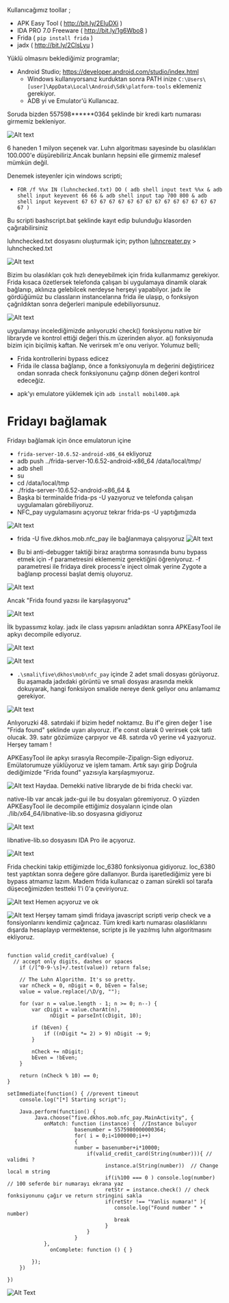 

Kullanıcağımız toollar ;

- APK Easy Tool ( http://bit.ly/2EIuDXi )
- IDA PRO 7.0 Freeware ( http://bit.ly/1g6Wbo8 )
- Frida ( ```pip install frida``` )
- jadx ( http://bit.ly/2ClsLyu )

Yüklü olmasını beklediğimiz programlar;

- Android Studio;
  https://developer.android.com/studio/index.html
  + Windows kullanıyorsanız kurduktan sonra PATH inize  ``` C:\Users\[user]\AppData\Local\Android\Sdk\platform-tools ``` eklemeniz gerekiyor.
  + ADB yi ve Emulator'ü  Kullanıcaz.




Soruda bizden 557598******0364 şeklinde bir kredi kartı numarası girmemiz bekleniyor.

![Alt text](MOBILE400_Resimler/apk_giris.png)

6 haneden 1 milyon seçenek var. Luhn algoritması sayesinde bu olasılıkları 100.000'e düşürebiliriz.Ancak bunların hepsini elle girmemiz malesef mümkün değil.



Denemek isteyenler için windows scripti;
+ ```FOR /f %%x IN (luhnchecked.txt) DO ( adb shell input text %%x & adb shell input keyevent 66 66 & adb shell input tap 700 800 & adb shell input keyevent 67 67 67 67 67 67 67 67 67 67 67 67 67 67 67 67 )```

Bu scripti bashscript.bat şeklinde kayıt edip bulunduğu klasorden çağırabilirsiniz

luhnchecked.txt dosyasını oluşturmak için;
python [luhncreater.py](luhncreater.py) > luhnchecked.txt

![Alt text](MOBILE400_Resimler/windowsgif.gif)

Bizim bu olasılıkları çok hızlı deneyebilmek için frida kullanmamız gerekiyor. Frida kısaca özetlersek telefonda çalışan bi uygulamaya dinamik olarak bağlanıp, aklınıza gelebilcek nerdeyse herşeyi yapabilyor.
jadx ile gördüğümüz bu classların instancelarına  frida ile ulaşıp, o fonksiyon çağrıldıktan sonra değerleri manipule edebiliyorsunuz.

![Alt text](MOBILE400_Resimler/jadx_view.png)


uygulamayı incelediğimizde anlıyoruzki check() fonksiyonu native bir libraryde ve kontrol ettiği değeri this.m üzerinden alıyor.
a() fonksiyonuda bizim için biçilmiş kaftan. Ne verirsek m'e onu veriyor.
Yolumuz belli;
 - Frida kontrollerini bypass edicez
 - Frida ile classa bağlanıp, önce a fonksiyonuyla m değerini değiştiricez ondan sonrada check fonksiyonunu çağırıp dönen değeri kontrol edeceğiz.

+ apk'yı emulatore yüklemek için ```adb install mobil400.apk```

# Fridayı bağlamak

Fridayı bağlamak için önce emulatorun içine
+  ```frida-server-10.6.52-android-x86_64``` ekliyoruz
+ adb push ../frida-server-10.6.52-android-x86_64 /data/local/tmp/
+ adb shell
+ su
+ cd /data/local/tmp
+ ./frida-server-10.6.52-android-x86_64 &
+ Başka bi terminalde frida-ps -U yazıyoruz ve telefonda çalışan uygulamaları görebiliyoruz.
+ NFC_pay uygulamasını açıyoruz tekrar frida-ps -U yaptığımızda

![Alt text](MOBILE400_Resimler/frida-ps.png)


+ frida -U five.dkhos.mob.nfc_pay ile bağlanmaya çalışıyoruz
![Alt text](MOBILE400_Resimler/frida1.png)


+ Bu bi anti-debugger taktiği biraz araştırma sonrasında bunu bypass etmek için -f parametresini eklememiz gerektiğini öğreniyoruz. -f parametresi ile fridaya direk process'e inject olmak yerine Zygote a bağlanıp processi başlat demiş oluyoruz.

![Alt text](MOBILE400_Resimler/fparameter.png)


Ancak "Frida found yazısı ile karşılaşıyoruz"

![Alt text](MOBILE400_Resimler/frida_found.jpg)

İlk bypassımız kolay. jadx ile class yapısını anladıktan sonra APKEasyTool ile apkyı decompile ediyoruz.

![Alt text](MOBILE400_Resimler/decompile.png)

![Alt text](MOBILE400_Resimler/jadx_view.png)

 + ``` .\smali\five\dkhos\mob\nfc_pay ```  içinde 2 adet smali dosyası görüyoruz. Bu aşamada jadxdaki görüntü ve smali dosyası arasında mekik dokuyarak, hangi fonksiyon smalide nereye denk geliyor onu anlamamız gerekiyor.

![Alt text](MOBILE400_Resimler/smalibypass.jpg.png)

 Anlıyoruzki 48. satırdaki if bizim hedef noktamız. Bu if'e giren değer 1 ise "Frida found" şeklinde uyarı alıyoruz. if'e const olarak 0 verirsek çok tatlı olucak. 39. satır gözümüze çarpıyor ve 48. satırda v0 yerine v4 yazıyoruz. Herşey tamam !

 APKEasyTool ile apkyı sırasıyla Recompile-Zipalign-Sign ediyoruz. Emülatorumuze yüklüyoruz ve işlem tamam. Artık sayı girip Doğrula dediğimizde "Frida found" yazısıyla karşılaşmıyoruz.

![Alt text](MOBILE400_Resimler/halafrida.png)
 Haydaa. Demekki native libraryde de bi frida checki var.

 native-lib var ancak jadx-gui ile bu dosyaları göremiyoruz. O yüzden APKEasyTool ile decompile ettiğimiz dosyaların içinde olan ./lib/x64_64/libnative-lib.so dosyasına gidiyoruz


 ![Alt text](MOBILE400_Resimler/native-lib.png)

 libnative-lib.so dosyasını IDA Pro ile açıyoruz.

![Alt text](MOBILE400_Resimler/secenek_ida.png)

 Frida checkini takip ettiğimizde loc_6380 fonksiyonua gidiyoruz. loc_6380 test yaptıktan sonra değere göre dallanıyor. Burda  işaretlediğimiz yere bi bypass atmamız lazım.
 Madem frida kullanıcaz o zaman sürekli sol tarafa düşeceğimizden  testteki 1'i 0'a çeviriyoruz.

![Alt text](MOBILE400_Resimler/secenekler.png)
 Hemen açıyoruz ve ok

![Alt text](MOBILE400_Resimler/bypass_ok.png)
 Herşey tamam şimdi fridaya javascript scripti verip check ve a fonsiyonlarını kendimiz çağırıcaz.
 Tüm kredi kartı numarası olasılıklarını dışarda hesaplayıp vermektense, scripte js ile yazılmış luhn algoritmasını ekliyoruz.
```

function valid_credit_card(value) {
  // accept only digits, dashes or spaces
	if (/[^0-9-\s]+/.test(value)) return false;

	// The Luhn Algorithm. It's so pretty.
	var nCheck = 0, nDigit = 0, bEven = false;
	value = value.replace(/\D/g, "");

	for (var n = value.length - 1; n >= 0; n--) {
		var cDigit = value.charAt(n),
			  nDigit = parseInt(cDigit, 10);

		if (bEven) {
			if ((nDigit *= 2) > 9) nDigit -= 9;
		}

		nCheck += nDigit;
		bEven = !bEven;
	}

	return (nCheck % 10) == 0;
}

setImmediate(function() { //prevent timeout
    console.log("[*] Starting script");

    Java.perform(function() {
	     Java.choose("five.dkhos.mob.nfc_pay.MainActivity", {
            onMatch: function (instance) {  //Instance buluyor
				      basenumber = 5575980000000364;
				      for( i = 0;i<1000000;i++)
				      {
				      number = basenumber+i*10000;
				          if(valid_credit_card(String(number))){ // validmi ?
				                instance.a(String(number))	// Change local m string
				                if(i%100 === 0 ) console.log(number)	// 100 seferde bir numarayı ekrana yaz
				                retStr = instance.check() // check fonksiyonunu çağır ve return stringini sakla
				                if(retStr !== "Yanlis numara!" ){
					               console.log("Found number " + number)
					               break 
				                }
				          }
				      }
            },
              onComplete: function () { }

        });
    })

})
```
![Alt Text](MOBILE400_Resimler/nfchack.gif)
